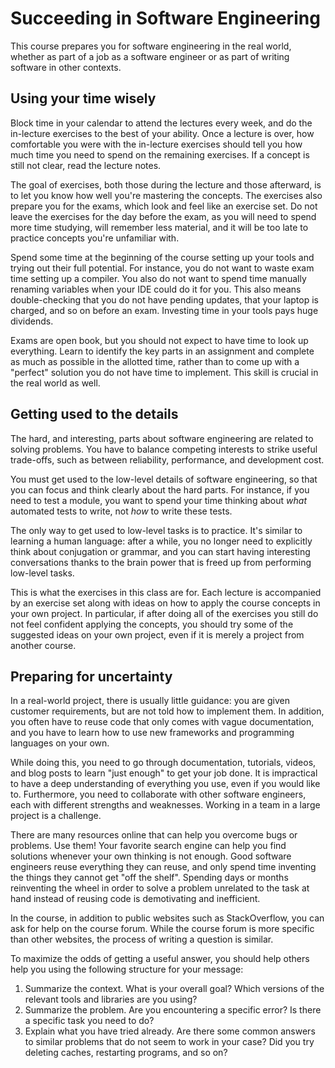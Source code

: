 # Succeeding in Software Engineering

This course prepares you for software engineering in the real world, whether as part of a job as a software engineer or as part of writing software in other contexts.


## Using your time wisely

Block time in your calendar to attend the lectures every week, and do the in-lecture exercises to the best of your ability.
Once a lecture is over, how comfortable you were with the in-lecture exercises should tell you how much time you need to spend on the remaining exercises.
If a concept is still not clear, read the lecture notes.

The goal of exercises, both those during the lecture and those afterward, is to let you know how well you're mastering the concepts.
The exercises also prepare you for the exams, which look and feel like an exercise set.
Do not leave the exercises for the day before the exam, as you will need to spend more time studying, will remember less material, and it will be too late to practice concepts you're unfamiliar with.

Spend some time at the beginning of the course setting up your tools and trying out their full potential.
For instance, you do not want to waste exam time setting up a compiler. You also do not want to spend time manually renaming variables when your IDE could do it for you.
This also means double-checking that you do not have pending updates, that your laptop is charged, and so on before an exam.
Investing time in your tools pays huge dividends.

Exams are open book, but you should not expect to have time to look up everything.
Learn to identify the key parts in an assignment and complete as much as possible in the allotted time, rather than to come up with a "perfect" solution you do not have time to implement.
This skill is crucial in the real world as well.


## Getting used to the details

The hard, and interesting, parts about software engineering are related to solving problems.
You have to balance competing interests to strike useful trade-offs, such as between reliability, performance, and development cost.

You must get used to the low-level details of software engineering, so that you can focus and think clearly about the hard parts.
For instance, if you need to test a module, you want to spend your time thinking about _what_ automated tests to write, not _how_ to write these tests.

The only way to get used to low-level tasks is to practice.
It's similar to learning a human language: after a while, you no longer need to explicitly think about conjugation or grammar,
and you can start having interesting conversations thanks to the brain power that is freed up from performing low-level tasks.

This is what the exercises in this class are for. Each lecture is accompanied by an exercise set along with ideas on how to apply the course concepts in your own project.
In particular, if after doing all of the exercises you still do not feel confident applying the concepts, you should try some of the suggested ideas on your own project,
even if it is merely a project from another course.


## Preparing for uncertainty

In a real-world project, there is usually little guidance: you are given customer requirements, but are not told how to implement them.
In addition, you often have to reuse code that only comes with vague documentation, and you have to learn how to use new frameworks and programming languages on your own. 

While doing this, you need to go through documentation, tutorials, videos, and blog posts to learn "just enough" to get your job done.
It is impractical to have a deep understanding of everything you use, even if you would like to.
Furthermore, you need to collaborate with other software engineers, each with different strengths and weaknesses.
Working in a team in a large project is a challenge.

There are many resources online that can help you overcome bugs or problems. Use them!
Your favorite search engine can help you find solutions whenever your own thinking is not enough.
Good software engineers reuse everything they can reuse, and only spend time inventing the things they cannot get "off the shelf".
Spending days or months reinventing the wheel in order to solve a problem unrelated to the task at hand instead of reusing code is demotivating and inefficient.

In the course, in addition to public websites such as StackOverflow, you can ask for help on the course forum.
While the course forum is more specific than other websites, the process of writing a question is similar.

To maximize the odds of getting a useful answer, you should help others help you using the following structure for your message:
1. Summarize the context. What is your overall goal? Which versions of the relevant tools and libraries are you using?
2. Summarize the problem. Are you encountering a specific error? Is there a specific task you need to do?
3. Explain what you have tried already. Are there some common answers to similar problems that do not seem to work in your case? Did you try deleting caches, restarting programs, and so on?
